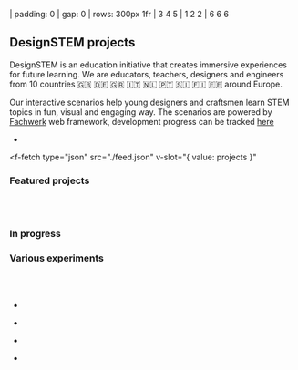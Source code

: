 | padding: 0
| gap: 0
| rows: 300px 1fr
| 3 4 5
| 1 2 2
| 6 6 6

<section>

# DesignSTEM projects

DesignSTEM is an education initiative that creates immersive experiences for future learning. We are educators, teachers, designers and engineers from 10 countries 🇬🇧 🇩🇪 🇬🇷 🇮🇹 🇳🇱 🇵🇹 🇸🇮 🇫🇮 🇪🇪 around Europe.

Our interactive scenarios help young designers and craftsmen learn STEM topics in fun, visual and engaging way. The scenarios are powered by <a href="https://designstem.github.io/fachwerk">Fachwerk</a> web framework, development progress can be tracked <a href="https://designstem.github.io/homepage">here</a>

</section>

-

<section>

<!--f-sheet
  id="10bZyw9SpnslEKgQu-cqGxrJfuCCd9e8a-mly2J_ul_E"
  v-slot="{ value: projects }"
-->
<f-fetch
  type="json"
  src="./feed.json"
  v-slot="{ value: projects }"
>
<div>

### Featured projects

<div class="grid">
  <f-project-card
    v-for="(project,i) in parseSheet(projects).filter(p => p.type == 'featured')"
    :key="i"
    :project="project"
    status="feature"
  />
</div>

<br><br>

### In progress

<div class="grid">
  <f-project-card
    v-for="(project,i) in parseSheet(projects).filter(p => p.type == 'progress')"
    :key="i"
    :project="project"
    status="progress"
  />
</div>

### Various experiments

<div class="grid">
  <f-project-card
    v-for="(project,i) in parseSheet(projects).filter(p => p.type == 'experiment')"
    :key="i"
    :project="project"
    status="experiment"
  />
</div>

<br><br>

</div>
</f-fetch>
<!--/f-sheet-->

</section>

-

<f-image2 src="https://designstem.github.io/slides/haridusfond/images/1.jpg" />

-

<f-image2 src="https://designstem.github.io/slides/haridusfond/images/5.jpg" />

-

<f-image2 src="https://designstem.github.io/slides/haridusfond/images/4.jpg" />

-

<f-footer />
